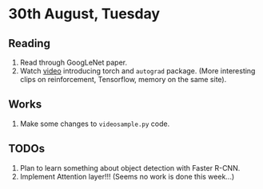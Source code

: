 # 30th August, Tuesday

## Reading
1. Read through GoogLeNet paper.
2. Watch [video](http://videolectures.net/deeplearning2016_wiltschko_torch/) introducing torch and `autograd` package. (More interesting clips on reinforcement, Tensorflow, memory on the same site).

## Works
1. Make some changes to `videosample.py` code.

## TODOs
1. Plan to learn something about object detection with Faster R-CNN.
2. Implement Attention layer!!! (Seems no work is done this week...)